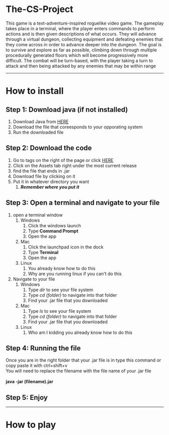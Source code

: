 # The-CS-Project
This game is a text-adventure-inspired roguelike video game. The gameplay takes place in a terminal, where the player enters commands to perform actions and is then given descriptions of what occurs. They will advance through a virtual dungeon, collecting equipment and defeating enemies that they come across in order to advance deeper into the dungeon. The goal is to survive and explore as far as possible, climbing down through multiple procedurally generated floors which will become progressively more difficult. The combat will be turn-based, with the player taking a turn to attack and then being attacked by any enemies that may be within range

- - - -

# How to install

## Step 1: Download java (if not installed)
1. Download Java from [HERE](https://www.oracle.com/java/technologies/downloads/#jdk18-windows/ "Here")
2. Download the file that coreesponds to your opporating system
3. Run the downloaded file


## Step 2: Download the code
1. Go to tags on the right of the page or click [HERE](https://github.com/The-Watcher-213/TheCSProject/releases)
2. Click on the Assets tab right under the most current release
3. find the file that ends in .jar
4. Download file by clicking on it
5. Put it in whatever directory you want
    1. ***Remember where you put it***


## Step 3: Open a terminal and navigate to your file
1. open a terminal window
    1. Windows
        1. Click the windows launch
        2. Type **Command Prompt**
        3. Open the app
    2. Mac
        1. Click the launchpad icon in the dock
        2. Type **Terminal**
        3. Open the app
    4. Linux
        1. You already know how to do this
        2. Why are you running linux if you can't do this
2. Navigate to your file
    1. Windows
        1. Type *dir* to see your file system
        2. Type *cd (folder)* to navigate into that folder
        3. Find your .jar file that you downloaded
    2. Mac
        1. Type *ls* to see your file system
        2. Type *cd (folder)* to navigate into that folder
        3. Find your .jar file that you downloaded
    3. Linux
        1. Who am I kidding you already know how to do this

## Step 4: Running the file
Once you are in the right folder that your .jar file is in type this command or copy paste it with ctrl+shift+v<br />
You will need to replace the filename with the file name of your .jar file<br /><br />
**java -jar (filename).jar**


## Step 5: Enjoy

- - - -

# How to play
